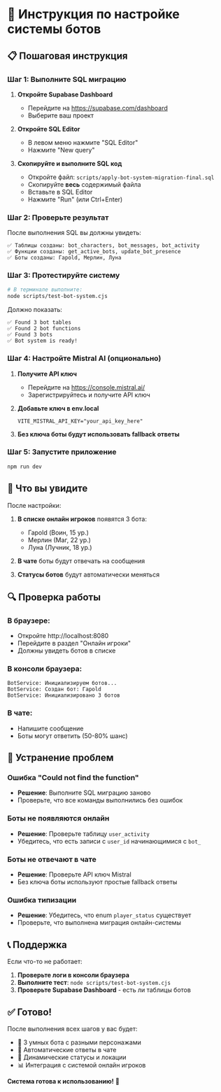 # 🤖 Инструкция по настройке системы ботов

## 📋 Пошаговая инструкция

### Шаг 1: Выполните SQL миграцию

1. **Откройте Supabase Dashboard**
   - Перейдите на https://supabase.com/dashboard
   - Выберите ваш проект

2. **Откройте SQL Editor**
   - В левом меню нажмите "SQL Editor"
   - Нажмите "New query"

3. **Скопируйте и выполните SQL код**
   - Откройте файл: `scripts/apply-bot-system-migration-final.sql`
   - Скопируйте **весь** содержимый файла
   - Вставьте в SQL Editor
   - Нажмите "Run" (или Ctrl+Enter)

### Шаг 2: Проверьте результат

После выполнения SQL вы должны увидеть:
```
✅ Таблицы созданы: bot_characters, bot_messages, bot_activity
✅ Функции созданы: get_active_bots, update_bot_presence  
✅ Боты созданы: Гароld, Мерлин, Луна
```

### Шаг 3: Протестируйте систему

```bash
# В терминале выполните:
node scripts/test-bot-system.cjs
```

Должно показать:
```
✅ Found 3 bot tables
✅ Found 2 bot functions  
✅ Found 3 bots
✅ Bot system is ready!
```

### Шаг 4: Настройте Mistral AI (опционально)

1. **Получите API ключ**
   - Перейдите на https://console.mistral.ai/
   - Зарегистрируйтесь и получите API ключ

2. **Добавьте ключ в env.local**
   ```env
   VITE_MISTRAL_API_KEY="your_api_key_here"
   ```

3. **Без ключа боты будут использовать fallback ответы**

### Шаг 5: Запустите приложение

```bash
npm run dev
```

## 🎯 Что вы увидите

После настройки:

1. **В списке онлайн игроков** появятся 3 бота:
   - Гароld (Воин, 15 ур.)
   - Мерлин (Маг, 22 ур.)  
   - Луна (Лучник, 18 ур.)

2. **В чате** боты будут отвечать на сообщения

3. **Статусы ботов** будут автоматически меняться

## 🔍 Проверка работы

### В браузере:
- Откройте http://localhost:8080
- Перейдите в раздел "Онлайн игроки"
- Должны увидеть ботов в списке

### В консоли браузера:
```
BotService: Инициализируем ботов...
BotService: Создан бот: Гароld
BotService: Инициализировано 3 ботов
```

### В чате:
- Напишите сообщение
- Боты могут ответить (50-80% шанс)

## 🐛 Устранение проблем

### Ошибка "Could not find the function"
- **Решение**: Выполните SQL миграцию заново
- Проверьте, что все команды выполнились без ошибок

### Боты не появляются онлайн
- **Решение**: Проверьте таблицу `user_activity`
- Убедитесь, что есть записи с `user_id` начинающимися с `bot_`

### Боты не отвечают в чате
- **Решение**: Проверьте API ключ Mistral
- Без ключа боты используют простые fallback ответы

### Ошибка типизации
- **Решение**: Убедитесь, что enum `player_status` существует
- Проверьте, что выполнена миграция онлайн-системы

## 📞 Поддержка

Если что-то не работает:

1. **Проверьте логи в консоли браузера**
2. **Выполните тест**: `node scripts/test-bot-system.cjs`
3. **Проверьте Supabase Dashboard** - есть ли таблицы ботов

## ✅ Готово!

После выполнения всех шагов у вас будет:
- 🤖 3 умных бота с разными персонажами
- 💬 Автоматические ответы в чате
- 🔄 Динамические статусы и локации
- 📊 Интеграция с системой онлайн игроков

**Система готова к использованию!** 🚀
